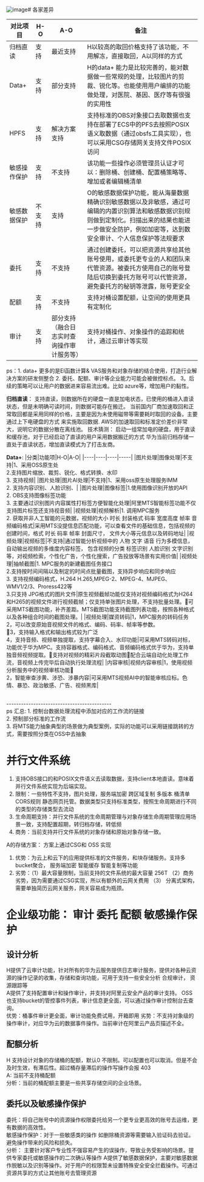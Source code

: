 ![image](https://github.com/chaoxiyan1225/curio/assets/114714712/998df343-f761-44a5-b79a-fd542ff0eb7c)# 各家差异

|  对比项目  | H-O  | A-O | 备注|
|  ----  | ----  | -----  |----|
| 归档直读  | 支持 |  最近支持|H以较高的取回价格支持了该功能，不用解冻，直接取回，A以同样的方式|
| Data+  | 支持 |  部分支持|H的data+ 能力是比较完善的，能对数据做一些常规的处理，比较图片的剪裁、锐化等。也能使用用户编排的功能做处理，对医院、基因、医疗等有很强的实用性|    |
|HPFS |支持| 解决方案支持|支持标准的OBS对象接口去取数据也支持在部署了ECS中的PFS去按照POSIX语义取数据（通过obsfs工具实现），也可以采用CSG存储网关支持文件POSIX访问|
|敏感操作保护|支持|不支持|该功能一些操作必须管理员认证才可以：删除桶、创建桶、配置桶策略等、增加或者编辑桶清单|
|敏感数据保护|不支持|支持|O的敏感数据保护功能，能从海量数据精确识别敏感数据以及非敏感，通过可编辑的内置识别算法和敏感数据识别规则做到定制化。扫描出来的结果也能进一步做安全防护，例如加密等，达到数安全审计、个人信息保护等法规要求|
|委托|支持|不支持|通过创建委托，可以把资源共享给其他账号使用，或委托更专业的人和团队来代管资源。被委托方使用自己的账号登陆后切换到委托方账号可以代管资源，避免委托方的秘钥等泄露，账号更安全|
|配额|支持|不支持|支持对桶设置配额，让空间的使用更具有定制化|
|审计|支持|部分支持（融合日志实时查询操作审计服务等）|支持对桶操作、对象操作的追踪和统计，通过云审计等实现

ps：1. data+ 更多的是EI函数计算& VAS服务和对象存储的结合使用，打造行业解决方案的研发侧整合
    2. 委托、配额、审计等企业能力可能会被做控标点。
    3。后续的策略可以让用户的数据进来容易流出难。比如 azure等，增加用户的黏性。


**归档直读**：
     支持直读，则数据所在的硬盘一直是加电状态，已使用的桶进入直读状态，但是未明确可读时间，则数据可能存在搬迁。
        当前国内厂商加速取回和正常取回都是采用同样的价格，主要是因为未使用磁带等需要耗时取回的设备。主要通过上下电硬盘的方式
        来实施取回数据. AWS的加速取回和标准定价差价非常大，说明它的数据分散在离线池。
      技术猜测： 启动一组常加电的硬盘，用于直读和缓存池，对于已经启动了直读的用户采用数据搬迁的方式
               华为当前归档存储一直处于直读状态，增加直读模式为了打击友商。

**Data+**:
|分类|功能项|H-O|A-O|
|----|----|----|-----|
|图片处理|图像处理|不支持|1、采用OSS原生处<br> 2.支持图片缩放、裁剪、锐化、格式转换、水印 <br> 3. 支持视频|
|图片处理|图片AI处理|不支持|1、采用oss原生处理服务IMM <br> 2. 支持内容识别、人脸识别、|
|图片处理|图像标签|1.使用图像识别开放的API<br> 2. OBS支持图像标签功能<br> 3. 主要通过识别图片内容属性打标签方便智能化处理|阿里MTS智能标签功能不仅支持图片标签还支持视音频|
|视频处理|视频解析|1. 调用MPC服务<br> 2. 获取并非人工智能的元数据，视频的大小 时长 封装格式 码率 宽度高度 帧率 音频编码格式|采用MTS没提信息匹配功能，可以查看文件的基础信息，包括视频的创建时间，格式 时长 码率  帧率  封面尺寸， 文件大小等元信息以及转码地址|
|视频处理|视频标签|不支持|通过智能分析视频中的 人物 文字 语音 行为多模信息，自动输出视频的多维度内容标签， 包含视频的分类 标签识别 人脸识别 文字识别等，对视频检索，个性化广告，个性化搜索，广告投放等场景有实用价值|
|视频处理|抽帧截图|1. MPC服务的新建截图任务接口<br> 2.支持按时间间隔以及制定的时间点批量截图，支持异步响应和同步响应<br> 3. 支持视频编码格式，H.264 H.265,MPEG-2、MPEG-4、MJPEG、WMV1/2/3、Proress422等<br> 3.只支持 JPG格式的图片文件|原生视频截帧功能仅支持对视频编码格式为H264和H265的视频文件进行视频截帧；仅支持单张图片处理，不支持批量处理。可采用MTS截图功能，补齐差距。MTS截图功能支持截图列表功能，按照各种格式以及各种组合时间的截图处理。|
|视频处理|媒资转码|1，MPC服务的转码任务<br>2，可以改变原始音视频文件的格式、编码、码率、帧率等参数。<br>3，支持输入格式和输出格式较为广泛<br>4，支持音频、视频单独提取，支持字幕合入、水印功能|可采用MTS转码对标，功能优于华为MPC。支持容器格式、编码格式、音频编码格式优于华为，支持单独音频视频提取。支持对视频的精彩片段截取动图配合云端自动化处理工作流，音视频上传完毕后自动执行处理流程|
|内容审核|视频内容审核|1，使用视频分析服务中的视频审核功能<br>2，智能审查涉黄、涉恐、涉暴内容|可采用MTS视频AI中的智能审核应标。色情、暴恐、政治敏感、广告、视频黑库| 

<br>
-------------------------------------------<br>
ps 汇总: 
  1. 控制台数据处理流程中添加对应的工作流的链接<br>
  2. 预制部分标准的工作流<br>
  3. 将MTS能力抽象典型的场景做为典型案例，实际的功能可以采用链接跳转的方式，需要按照分类在OSS中去抽象<br>

# 并行文件系统
 1. 支持OBS接口的和POSIX文件语义去读取数据，支持client本地直读。意味着并行文件系统实现为后端实现。<br>
 2. 限制：一些特性不支持，图片处理，服务端加密 跨区域复制  多版本  桶清单  CORS规则  静态网页托管。数据类型只支持标准类型，按照生命周期进行不同的类型的存储类型去流动<br>
 3. 生命周期支持：并行文件系统的生命周期管理与对象存储生命周期管理应用场景一致，支持配置超期，转归档存储，转低频 <br>
 4. 商务：当前支持并行文件系统的对象存储和原始对象存储一致。

A的存储方案： 方案上通过CSG和 OSS 实现
1. 优势：为云上和云下的应用提供标准的文件服务，和块存储服务。支持多bucket聚合， 服务端加密  智能缓存  智能复制等功能 <br>
2. 劣势：（1）最大容量限制，当前支持的文件系统的最大容量 256T  （2）商务劣势，因为需要通过CSG实现，所以有额外的云网关费用  （3） 分离式架构，需要单独简历云网关服务，网关容易成为瓶颈。
   
# 企业级功能： 审计  委托  配额  敏感操作保护  
## 设计分析
H提供了云审计功能，针对所有的华为云服务提供日志审计服务，提供对各种云资源的操作记录的收集，存储和查询功能，可用于支持一些安全分析  合规审计， 资源跟踪等<br>
A提供了支持配置审计和操作审计，并支持对阿里云安全产品的审计支持。 OSS也支持bucket的管控事件列表，审计信息更全面，可以通过操作审计控制台去查询。<br>
优势：桶事件审计更全面，审计功能免费试用，开箱即用
劣势：不支持对象级的操作审计，对应华为云的数据事件操作。当前审计在阿里云产品页描述不全。
## 配额分析
H 支持设计对象的存储桶的配额，默认0 不限制。可以配置也可以取消。但是不会及时生效，有滞后性。超过桶存量滞后的操作写操作会报  403 <br>
A: 当前不支持桶配额<br>
分析：当前的桶配额主要是一些共享存储空间的企业场景。

## 委托以及敏感操作保护
委托：将自己账号中的资源操作权限委托给另一个更专业更高效的账号去运维，更有数据的高效性。<br>
敏感操作保护：对于一些敏感类的操作 如删除桶资源等需要输入验证码去验证。避免操作带来的风险和损失。<br>
分析： 主要针对客户专业性不强容易产生的误操作，导致业务受影响的场景。提供专家委托或敏感操作的二次确认等操作
A提供了敏感数据保护，主要对敏感数据作脱敏以及识别等操作。对于用户的权限暂未设置特殊安全安全拦截操作。可通过资源共享的方式让其他账号去管理资源




               
